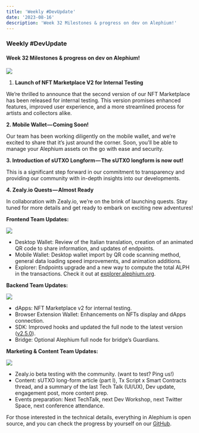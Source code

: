```yaml
---
title: 'Weekly #DevUpdate'
date: '2023-08-16'
description: 'Week 32 Milestones & progress on dev on Alephium!'
---
```


### Weekly \#DevUpdate

#### Week 32 Milestones & progress on dev on Alephium!

![](https://cdn-images-1.medium.com/max/800/1*kFVEPWfuNn_9Wwfo2--j4g.png)

1.  <span id="ce02">**Launch of NFT Marketplace V2 for Internal Testing**</span>

We’re thrilled to announce that the second version of our NFT Marketplace has been released for internal testing. This version promises enhanced features, improved user experience, and a more streamlined process for artists and collectors alike.

**2. Mobile Wallet — Coming Soon!**

Our team has been working diligently on the mobile wallet, and we’re excited to share that it’s just around the corner. Soon, you’ll be able to manage your Alephium assets on the go with ease and security.

**3. Introduction of sUTXO Longform — The sUTXO longform is now out!**

This is a significant step forward in our commitment to transparency and providing our community with in-depth insights into our developments.

**4. Zealy.io Quests — Almost Ready**

In collaboration with Zealy.io, we’re on the brink of launching quests. Stay tuned for more details and get ready to embark on exciting new adventures!

**Frontend Team Updates:**

![](https://cdn-images-1.medium.com/max/800/1*qhYrBndi_1fCnvdDwE54EQ.png)

- <span id="7e74">Desktop Wallet: Review of the Italian translation, creation of an animated QR code to share information, and updates of endpoints.</span>
- <span id="2119">Mobile Wallet: Desktop wallet import by QR code scanning method, general data loading speed improvements, and animation additions.</span>
- <span id="3391">Explorer: Endpoints upgrade and a new way to compute the total ALPH in the transactions. Check it out at <a href="https://explorer.alephium.org/" class="markup--anchor markup--li-anchor" data-href="https://explorer.alephium.org/" rel="noopener" target="_blank">explorer.alephium.org</a>.</span>

**Backend Team Updates:**

![](https://cdn-images-1.medium.com/max/800/1*hDcDZGC-0iSz_c0EJM5yqA.png)

- <span id="64ba">dApps: NFT Marketplace v2 for internal testing.</span>
- <span id="c323">Browser Extension Wallet: Enhancements on NFTs display and dApps connection.</span>
- <span id="33a8">SDK: Improved hooks and updated the full node to the latest version (<a href="https://github.com/alephium/alephium/releases/tag/v2.5.0" class="markup--anchor markup--li-anchor" data-href="https://github.com/alephium/alephium/releases/tag/v2.5.0" rel="noopener" target="_blank">v2.5.0</a>).</span>
- <span id="07a3">Bridge: Optional Alephium full node for bridge’s Guardians.</span>

**Marketing & Content Team Updates:**

![](https://cdn-images-1.medium.com/max/800/1*FvfOV32j5mazStJcHHojwA.jpeg)

- <span id="6708">Zealy.io beta testing with the community. (want to test? Ping us!)</span>
- <span id="f62b">Content: sUTXO long-form article (part I), Tx Script x Smart Contracts thread, and a summary of the last Tech Talk (UI/UX), Dev update, engagement post, more content prep.</span>
- <span id="b734">Events preparation: Next TechTalk, next Dev Workshop, next Twitter Space, next conference attendance.</span>

For those interested in the technical details, everything in Alephium is open source, and you can check the progress by yourself on our <a href="https://github.com/alephium" class="markup--anchor markup--p-anchor" data-href="https://github.com/alephium" rel="noopener" target="_blank">GitHub</a>.
